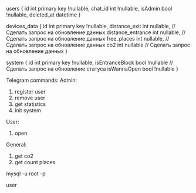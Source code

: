 users {
    id int primary key !nullable,
    chat_id int !nullable,
    isAdmin bool !nullable,
    deleted_at datetime
}

devices_data {
    id int primary key !nullable,
    distance_exit int nullable,  // Сделать запрос на обновление данных
    distance_entrance int nullable, // Сделать запрос на обновление данных
    free_places int nullable, // Сделать запрос на обновление данных
    co2 int nullable // Сделать запрос на обновление данных
}

system {
    id int primary key !nullable,
    isEntranceBlock bool !nullable  // Сделать запрос на обновление статуса
    isWannaOpen bool !nullable
}


Telegram commands:
Admin:
1) register user
2) remove user
3) get statistics
4) init system

User:
1) open


General:
1) get co2
2) get count places


mysql -u root -p

user